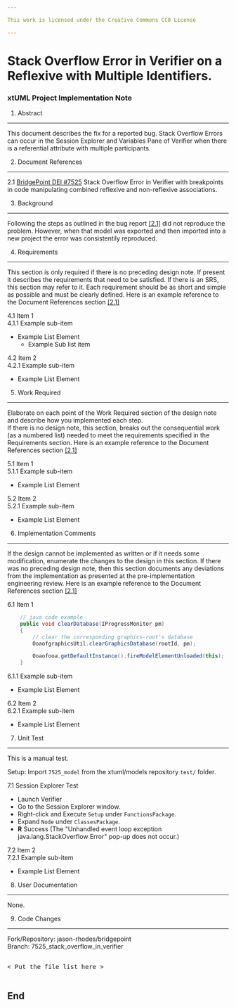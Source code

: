 ```yaml
---

This work is licensed under the Creative Commons CC0 License

---
```


# Stack Overflow Error in Verifier on a Reflexive with Multiple Identifiers.
### xtUML Project Implementation Note

1. Abstract
-----------
This document describes the fix for a reported bug.  Stack Overflow Errors can
occur in the Session Explorer and Variables Pane of Verifier when there is a
referential attribute with multiple participants.

2. Document References
----------------------
<a id="2.1"></a>2.1 [BridgePoint DEI #7525](https://support.onefact.net/issues/7525)
Stack Overflow Error in Verifier with breakpoints in code manipulating combined
reflexive and non-reflexive associations.

3. Background
-------------
Following the steps as outlined in the bug report [[2.1]](#2.1) did not
reproduce the problem.  However, when that model was exported and then imported
into a new project the error was consistentily reproduced.



4. Requirements
---------------
This section is only required if there is no preceding design note. 
If present it describes the requirements that need to be satisfied.  If there 
is an SRS, this section may refer to it.  Each requirement should be as short 
and simple as possible and must be clearly defined. Here is an example reference to the Document References section [[2.1]](#2.1)

4.1 Item 1  
4.1.1 Example sub-item
* Example List Element
  * Example Sub list item

4.2 Item 2  
4.2.1 Example sub-item
* Example List Element

5. Work Required
----------------
Elaborate on each point of the Work Required section of the design note and
describe how you implemented each step.  
If there is no design note, this section, breaks out the consequential work 
(as a numbered list) needed to meet the requirements specified in the 
Requirements section. Here is an example reference to the Document References section [[2.1]](#2.1)

5.1 Item 1  
5.1.1 Example sub-item
* Example List Element

5.2 Item 2  
5.2.1 Example sub-item
* Example List Element

6. Implementation Comments
--------------------------
If the design cannot be implemented as written or if it needs some modification,
enumerate the changes to the design in this section.  If there was no preceding
design note, then this section documents any deviations from the implementation
as presented at the pre-implementation engineering review. Here is an example reference to the Document References section [[2.1]](#2.1)

6.1 Item 1  
```java
    // java code example
    public void clearDatabase(IProgressMonitor pm) 
    {
        // clear the corresponding graphics-root's database
        OoaofgraphicsUtil.clearGraphicsDatabase(rootId, pm);

        Ooaofooa.getDefaultInstance().fireModelElementUnloaded(this);
    }
```
6.1.1 Example sub-item
* Example List Element

6.2 Item 2  
6.2.1 Example sub-item
* Example List Element

7. Unit Test
------------
This is a manual test.

Setup:  Import ```7525_model``` from the xtuml/models repository ```test/```
folder.

7.1 Session Explorer Test  
* Launch Verifier
* Go to the Session Explorer window.
* Right-click and Execute ```Setup``` under ```FunctionsPackage```.
* Expand ```Node``` under ```ClassesPackage```.
* __R__ Success (The "Unhandled event loop exception java.lang.StackOverflow
  Error" pop-up does not occur.)

7.2 Item 2  
7.2.1 Example sub-item
* Example List Element

8. User Documentation
---------------------
None. 

9. Code Changes
---------------
Fork/Repository: jason-rhodes/bridgepoint  
Branch: 7525_stack_overflow_in_verifier

<pre>

< Put the file list here >

</pre>

End
---

